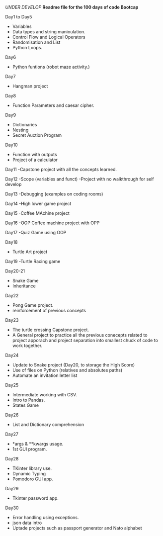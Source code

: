*UNDER DEVELOP*
**Readme file for the 100 days of code Bootcap**

Day1 to Day5
- Variables
- Data types and string manioulation.
- Control Flow and Logical Operators
- Randomisation and List
- Python Loops.

Day6
- Python funtions (robot maze activity.)

Day7
-   Hangman project

Day8
- Function Parameters and caesar cipher.

Day9
- Dictionaries
- Nesting
- Secret Auction Program

Day10
- Function with outputs
- Project of a calculator

Day11
-Capstone project with all the concepts learned.

Day12
-Scope (variables and funct)
-Project with no walkthrough for self develop

Day13
-Debugging (examples on coding rooms)

Day14
-High lower game project

Day15
-Coffee MAchine project

Day16
-OOP Coffee machine project with OPP

Day17
-Quiz Game using OOP

Day18
- Turtle Art project

Day19
-Turtle Racing game

Day20-21
- Snake Game
- Inheritance

Day22
- Pong Game project.
- reinforcement of previous concepts

Day23
- The turtle crossing Capstone project.
- A General project to practice all the previous conecepts related to project apporach and project separation into smallest chuck of code to work together.

Day24
- Update to Snake project (Day20, to storage the High Score)
- Use of files on Python (relatives and absolutes paths)
- Automate an invitation letter list

Day25
- Intermediate working with CSV.
- Intro to Pandas.
- States Game

Day26
- List and Dictionary comprehension

Day27
- *args & **kwargs usage.
- 1st GUI program.

Day28
- TKinter library use.
- Dynamic Typing
- Pomodoro GUI app.

Day29
- Tkinter password app.

Day30
- Error handling using exceptions.
- json data intro
- Uptade projects such as passport generator and Nato alphabet